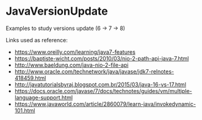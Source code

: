 # JavaVersionUpdate
Examples to study versions update (6 -> 7 -> 8)

Links used as reference:
 * https://www.oreilly.com/learning/java7-features
 * https://baptiste-wicht.com/posts/2010/03/nio-2-path-api-java-7.html
 * http://www.baeldung.com/java-nio-2-file-api
 * http://www.oracle.com/technetwork/java/javase/jdk7-relnotes-418459.html
 * http://javatutorialsbyraj.blogspot.com.br/2015/03/java-16-vs-17.html
 * https://docs.oracle.com/javase/7/docs/technotes/guides/vm/multiple-language-support.html
 * https://www.javaworld.com/article/2860079/learn-java/invokedynamic-101.html

